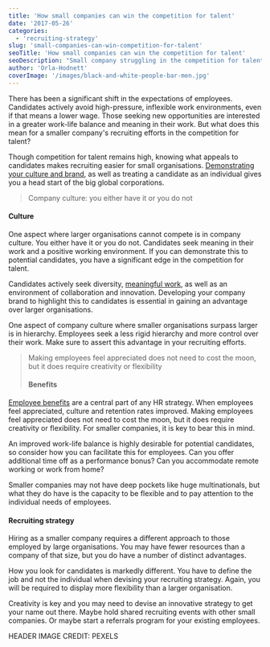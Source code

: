 ```yaml
---
title: 'How small companies can win the competition for talent'
date: '2017-05-26'
categories:
  - 'recruiting-strategy'
slug: 'small-companies-can-win-competition-for-talent'
seoTitle: 'How small companies can win the competition for talent'
seoDescription: "Small company struggling in the competition for talent? While you don't have large company resources, there are a few tricks you can use:"
author: 'Orla-Hodnett'
coverImage: '/images/black-and-white-people-bar-men.jpg'
---
```


There has been a significant shift in the expectations of employees. Candidates actively avoid high-pressure, inflexible work environments, even if that means a lower wage. Those seeking new opportunities are interested in a greater work-life balance and meaning in their work. But what does this mean for a smaller company's recruiting efforts in the competition for talent?

Though competition for talent remains high, knowing what appeals to candidates makes recruiting easier for small organisations. [Demonstrating your culture and brand](https://hirehive.com/blog/how-to-improve-your-company-culture-and-retain), as well as treating a candidate as an individual gives you a head start of the big global corporations.

> Company culture: you either have it or you do not

#### **Culture**

One aspect where larger organisations cannot compete is in company culture. You either have it or you do not. Candidates seek meaning in their work and a positive working environment. If you can demonstrate this to potential candidates, you have a significant edge in the competition for talent.

Candidates actively seek diversity, [meaningful work](https://www.entrepreneur.com/article/230970), as well as an environment of collaboration and innovation. Developing your company brand to highlight this to candidates is essential in gaining an advantage over larger organisations.

One aspect of company culture where smaller organisations surpass larger is in hierarchy. Employees seek a less rigid hierarchy and more control over their work. Make sure to assert this advantage in your recruiting efforts.

> Making employees feel appreciated does not need to cost the moon, but it does require creativity or flexibility
>
> #### **Benefits**

[Employee benefits](https://hirehive.com/blog/appreciation-perks-win-candidates/) are a central part of any HR strategy. When employees feel appreciated, culture and retention rates improved. Making employees feel appreciated does not need to cost the moon, but it does require creativity or flexibility. For smaller companies, it is key to bear this in mind.

An improved work-life balance is highly desirable for potential candidates, so consider how you can facilitate this for employees. Can you offer additional time off as a performance bonus? Can you accommodate remote working or work from home?

Smaller companies may not have deep pockets like huge multinationals, but what they do have is the capacity to be flexible and to pay attention to the individual needs of employees.

#### **Recruiting strategy**

Hiring as a smaller company requires a different approach to those employed by large organisations. You may have fewer resources than a company of that size, but you do have a number of distinct advantages.

How you look for candidates is markedly different. You have to define the job and not the individual when devising your recruiting strategy. Again, you will be required to display more flexibility than a larger organisation.

Creativity is key and you may need to devise an innovative strategy to get your name out there. Maybe hold shared recruiting events with other small companies. Or maybe start a referrals program for your existing employees.

HEADER IMAGE CREDIT: PEXELS
